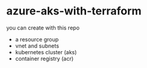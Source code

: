 # azure-aks-with-terraform

you can create with this repo
- a resource group
- vnet and subnets
- kubernetes cluster (aks)
- container registry (acr)
